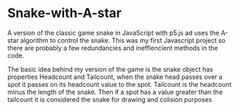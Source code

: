# Snake-with-A-star
A version of the classic game snake in JavaScript with p5.js ad uses the A-star algorithm to control the snake. This was my first Javascript project so there are probably a few redundancies and ineffiencient methods in the code. 

The basic idea behind my version of the game is the snake object has properties Headcount and Tailcount, when the snake head passes over a spot it passes on its headcount value to the spot. Tailcount is the headcount minus the length of the snake. Then if a spot has a value greater than the tailcount it is considered the snake for drawing and colision purposes

